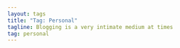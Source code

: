 ```yaml
---
layout: tags
title: "Tag: Personal"
tagline: Blogging is a very intimate medium at times
tag: personal
---
```

